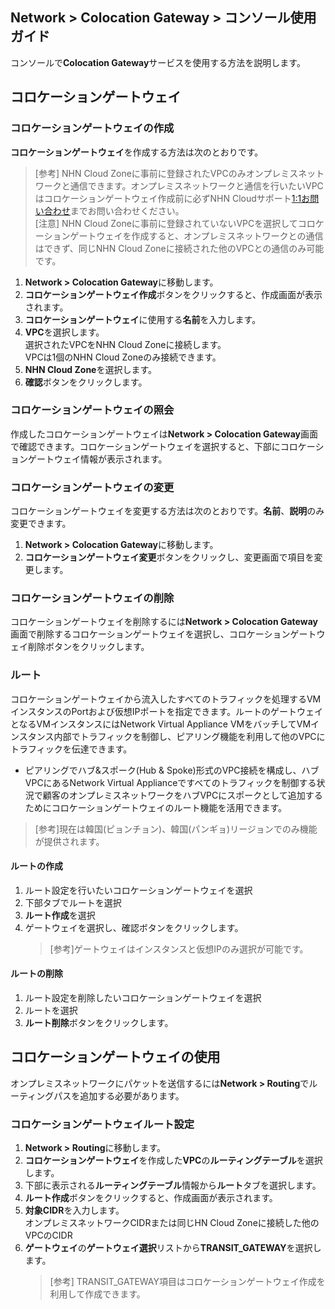 ## Network > Colocation Gateway > コンソール使用ガイド

コンソールで**Colocation Gateway**サービスを使用する方法を説明します。

## コロケーションゲートウェイ

### コロケーションゲートウェイの作成

**コロケーションゲートウェイ**を作成する方法は次のとおりです。

> [参考] NHN Cloud Zoneに事前に登録されたVPCのみオンプレミスネットワークと通信できます。オンプレミスネットワークと通信を行いたいVPCはコロケーションゲートウェイ作成前に必ずNHN Cloudサポート[1:1お問い合わせ](https://www.nhncloud.com/kr/support/inquiry)までお問い合わせください。<br>
> [注意] NHN Cloud Zoneに事前に登録されていないVPCを選択してコロケーションゲートウェイを作成すると、オンプレミスネットワークとの通信はできず、同じNHN Cloud Zoneに接続された他のVPCとの通信のみ可能です。

1. **Network > Colocation Gateway**に移動します。
2. **コロケーションゲートウェイ作成**ボタンをクリックすると、作成画面が表示されます。
3. **コロケーションゲートウェイ**に使用する**名前**を入力します。
4. **VPC**を選択します。<br>
 選択されたVPCをNHN Cloud Zoneに接続します。<br>
   VPCは1個のNHN Cloud Zoneのみ接続できます。
5. **NHN Cloud Zone**を選択します。
6. **確認**ボタンをクリックします。

### コロケーションゲートウェイの照会

作成したコロケーションゲートウェイは**Network > Colocation Gateway**画面で確認できます。コロケーションゲートウェイを選択すると、下部にコロケーションゲートウェイ情報が表示されます。

### コロケーションゲートウェイの変更

コロケーションゲートウェイを変更する方法は次のとおりです。**名前**、**説明**のみ変更できます。

1. **Network > Colocation Gateway**に移動します。
2. **コロケーションゲートウェイ変更**ボタンをクリックし、変更画面で項目を変更します。

### コロケーションゲートウェイの削除

コロケーションゲートウェイを削除するには**Network > Colocation Gateway**画面で削除するコロケーションゲートウェイを選択し、コロケーションゲートウェイ削除ボタンをクリックします。

### ルート

コロケーションゲートウェイから流入したすべてのトラフィックを処理するVMインスタンスのPortおよび仮想IPポートを指定できます。ルートのゲートウェイとなるVMインスタンスにはNetwork Virtual Appliance VMをバッチしてVMインスタンス内部でトラフィックを制御し、ピアリング機能を利用して他のVPCにトラフィックを伝達できます。<br>
* ピアリングでハブ&スポーク(Hub & Spoke)形式のVPC接続を構成し、ハブVPCにあるNetwork Virtual Applianceですべてのトラフィックを制御する状況で顧客のオンプレミスネットワークをハブVPCにスポークとして追加するためにコロケーションゲートウェイのルート機能を活用できます。 

> [参考]現在は韓国(ピョンチョン)、韓国(パンギョ)リージョンでのみ機能が提供されます。
#### ルートの作成

1. ルート設定を行いたいコロケーションゲートウェイを選択
2. 下部タブでルートを選択
3. **ルート作成**を選択
4. ゲートウェイを選択し、確認ボタンをクリックします。
   > [参考]ゲートウェイはインスタンスと仮想IPのみ選択が可能です。<br>
#### ルートの削除

1. ルート設定を削除したいコロケーションゲートウェイを選択
2. ルートを選択
3. **ルート削除**ボタンをクリックします。

## コロケーションゲートウェイの使用

オンプレミスネットワークにパケットを送信するには**Network > Routing**でルーティングパスを追加する必要があります。

### コロケーションゲートウェイルート設定

1. **Network > Routing**に移動します。
2. **コロケーションゲートウェイ**を作成した**VPC**の**ルーティングテーブル**を選択します。
3. 下部に表示される**ルーティングテーブル**情報から**ルート**タブを選択します。
4. **ルート作成**ボタンをクリックすると、作成画面が表示されます。
5. **対象CIDR**を入力します。<br>
 オンプレミスネットワークCIDRまたは同じHN Cloud Zoneに接続した他のVPCのCIDR
6. **ゲートウェイ**の**ゲートウェイ選択**リストから**TRANSIT_GATEWAY**を選択します。<br>
   > [参考] TRANSIT_GATEWAY項目はコロケーションゲートウェイ作成を利用して作成できます。
